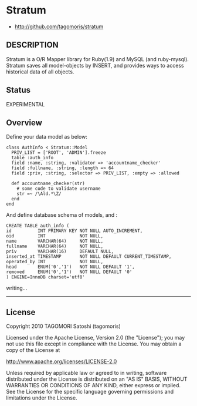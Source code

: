 # Stratum

* http://github.com/tagomoris/stratum

## DESCRIPTION

Stratum is a O/R Mapper library for Ruby(1.9) and MySQL (and ruby-mysql). Stratum saves all model-objects by INSERT, and provides ways to access historical data of all objects.

## Status

EXPERIMENTAL

## Overview

Define your data model as below:

    class AuthInfo < Stratum::Model
      PRIV_LIST = ['ROOT', 'ADMIN'].freeze
      table :auth_info
      field :name, :string, :validator => 'accountname_checker'
      field :fullname, :string, :length => 64
      field :priv, :string, :selector => PRIV_LIST, :empty => :allowed
    
      def accountname_checker(str)
        # some code to validate username
        str =~ /\Ald.*\Z/
      end
    end

And define database schema of models, and :

    CREATE TABLE auth_info (
    id          INT PRIMARY KEY NOT NULL AUTO_INCREMENT,
    oid         INT             NOT NULL,
    name        VARCHAR(64)     NOT NULL,
    fullname    VARCHAR(64)     NOT NULL,
    priv        VARCHAR(16)     DEFAULT NULL,
    inserted_at TIMESTAMP       NOT NULL DEFAULT CURRENT_TIMESTAMP,
    operated_by INT             NOT NULL,
    head        ENUM('0','1')   NOT NULL DEFAULT '1',
    removed     ENUM('0','1')   NOT NULL DEFAULT '0'
    ) ENGINE=InnoDB charset='utf8'

writing...


* * * * *

## License

Copyright 2010 TAGOMORI Satoshi (tagomoris)

Licensed under the Apache License, Version 2.0 (the "License");
you may not use this file except in compliance with the License.
You may obtain a copy of the License at

   http://www.apache.org/licenses/LICENSE-2.0

Unless required by applicable law or agreed to in writing, software
distributed under the License is distributed on an "AS IS" BASIS,
WITHOUT WARRANTIES OR CONDITIONS OF ANY KIND, either express or implied.
See the License for the specific language governing permissions and
limitations under the License.

